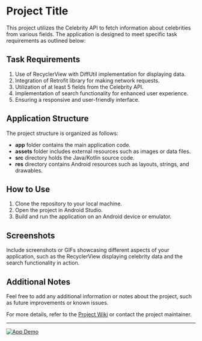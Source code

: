 # Project Title

This project utilizes the Celebrity API to fetch information about celebrities from various fields. The application is designed to meet specific task requirements as outlined below:

## Task Requirements

1. Use of RecyclerView with DiffUtil implementation for displaying data.
2. Integration of Retrofit library for making network requests.
3. Utilization of at least 5 fields from the Celebrity API.
4. Implementation of search functionality for enhanced user experience.
5. Ensuring a responsive and user-friendly interface.

## Application Structure

The project structure is organized as follows:

- **app** folder contains the main application code.
- **assets** folder includes external resources such as images or data files.
- **src** directory holds the Java/Kotlin source code.
- **res** directory contains Android resources such as layouts, strings, and drawables.

## How to Use

1. Clone the repository to your local machine.
2. Open the project in Android Studio.
3. Build and run the application on an Android device or emulator.

## Screenshots

Include screenshots or GIFs showcasing different aspects of your application, such as the RecyclerView displaying celebrity data and the search functionality in action.

## Additional Notes

Feel free to add any additional information or notes about the project, such as future improvements or known issues.

For more details, refer to the [Project Wiki](wiki-link-here) or contact the project maintainer.

---

[![App Demo](https://github.com/AlanAquinas/JuldizLab2Android/assets/116744376/2e945d4b-89d2-4779-b21a-12e1524fa45a)](https://github.com/AlanAquinas/JuldizLab2Android)
